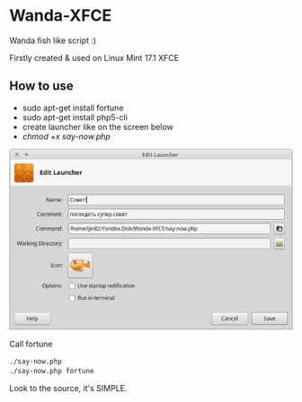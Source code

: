 # Wanda-XFCE

Wanda fish like script :)

Firstly created & used on Linux Mint 17.1 XFCE

How to use
--
- sudo apt-get install fortune
- sudo apt-get install php5-cli
- create launcher like on the screen below 
- _chmod +x say-now.php_

![launcher](https://github.com/ijin82/Wanda-XFCE/blob/gh-pages/img/screen-20150302-02:20:51-647x414.png?raw=true)

Call fortune
```bash
./say-now.php
./say-now.php fortune
```

Look to the source, it's SIMPLE.
